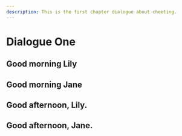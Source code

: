 ```yaml
---
description: This is the first chapter dialogue about cheeting.
---
```

# Dialogue One

## Good morning Lily  

## Good morning Jane  

## Good afternoon, Lily.

## Good afternoon, Jane.